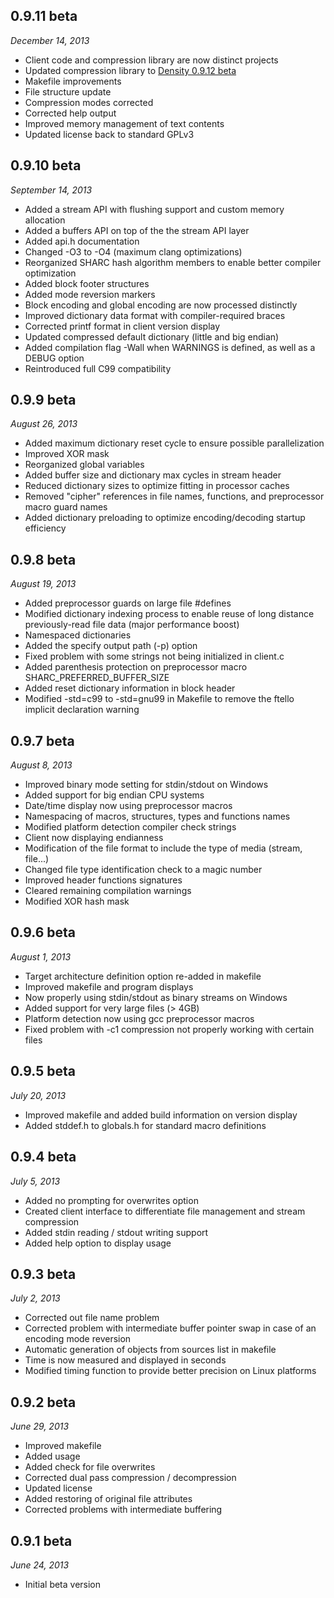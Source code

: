 0.9.11 beta
-----------
<i>December 14, 2013</i>

* Client code and compression library are now distinct projects
* Updated compression library to [Density 0.9.12 beta](https://github.com/centaurean/density.git)
* Makefile improvements
* File structure update
* Compression modes corrected
* Corrected help output
* Improved memory management of text contents
* Updated license back to standard GPLv3

0.9.10 beta
-----------
<i>September 14, 2013</i>

* Added a stream API with flushing support and custom memory allocation
* Added a buffers API on top of the the stream API layer
* Added api.h documentation
* Changed -O3 to -O4 (maximum clang optimizations)
* Reorganized SHARC hash algorithm members to enable better compiler optimization
* Added block footer structures
* Added mode reversion markers
* Block encoding and global encoding are now processed distinctly
* Improved dictionary data format with compiler-required braces
* Corrected printf format in client version display
* Updated compressed default dictionary (little and big endian)
* Added compilation flag -Wall when WARNINGS is defined, as well as a DEBUG option
* Reintroduced full C99 compatibility 

0.9.9 beta
----------
<i>August 26, 2013</i>

* Added maximum dictionary reset cycle to ensure possible parallelization
* Improved XOR mask
* Reorganized global variables
* Added buffer size and dictionary max cycles in stream header
* Reduced dictionary sizes to optimize fitting in processor caches
* Removed "cipher" references in file names, functions, and preprocessor macro guard names
* Added dictionary preloading to optimize encoding/decoding startup efficiency

0.9.8 beta
----------
<i>August 19, 2013</i>

* Added preprocessor guards on large file #defines
* Modified dictionary indexing process to enable reuse of long distance previously-read file data (major performance boost)
* Namespaced dictionaries
* Added the specify output path (-p) option
* Fixed problem with some strings not being initialized in client.c
* Added parenthesis protection on preprocessor macro SHARC_PREFERRED_BUFFER_SIZE
* Added reset dictionary information in block header
* Modified -std=c99 to -std=gnu99 in Makefile to remove the ftello implicit declaration warning

0.9.7 beta
----------
<i>August 8, 2013</i>

* Improved binary mode setting for stdin/stdout on Windows
* Added support for big endian CPU systems
* Date/time display now using preprocessor macros
* Namespacing of macros, structures, types and functions names
* Modified platform detection compiler check strings
* Client now displaying endianness
* Modification of the file format to include the type of media (stream, file...)
* Changed file type identification check to a magic number
* Improved header functions signatures
* Cleared remaining compilation warnings
* Modified XOR hash mask

0.9.6 beta
----------
<i>August 1, 2013</i>

* Target architecture definition option re-added in makefile
* Improved makefile and program displays
* Now properly using stdin/stdout as binary streams on Windows
* Added support for very large files (> 4GB)
* Platform detection now using gcc preprocessor macros
* Fixed problem with -c1 compression not properly working with certain files

0.9.5 beta
----------
<i>July 20, 2013</i>

* Improved makefile and added build information on version display
* Added stddef.h to globals.h for standard macro definitions

0.9.4 beta
----------
<i>July 5, 2013</i>

* Added no prompting for overwrites option
* Created client interface to differentiate file management and stream compression
* Added stdin reading / stdout writing support
* Added help option to display usage

0.9.3 beta
----------
<i>July 2, 2013</i>

* Corrected out file name problem
* Corrected problem with intermediate buffer pointer swap in case of an encoding mode reversion
* Automatic generation of objects from sources list in makefile
* Time is now measured and displayed in seconds
* Modified timing function to provide better precision on Linux platforms

0.9.2 beta
----------
<i>June 29, 2013</i>

* Improved makefile
* Added usage
* Added check for file overwrites
* Corrected dual pass compression / decompression
* Updated license
* Added restoring of original file attributes
* Corrected problems with intermediate buffering

0.9.1 beta
----------
<i>June 24, 2013</i>
 
* Initial beta version
